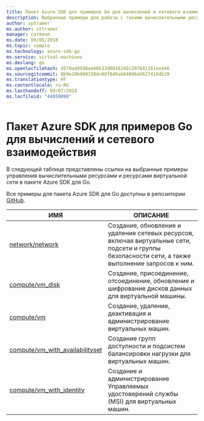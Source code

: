 ```yaml
---
title: Пакет Azure SDK для примеров Go для вычислений и сетевого взаимодействия
description: Выбранные примеры для работы с такими вычислительными ресурсами, как виртуальные машины и виртуальные сети, с помощью пакета Azure SDK для Go.
author: sptramer
ms.author: sttramer
manager: carmonm
ms.date: 09/05/2018
ms.topic: sample
ms.technology: azure-sdk-go
ms.service: virtual-machines
ms.devlang: go
ms.openlocfilehash: d570ad8598ae06633d0010245c207641161ee446
ms.sourcegitcommit: 8b9e10b960150dc08f046ab840d6a5627410db29
ms.translationtype: HT
ms.contentlocale: ru-RU
ms.lasthandoff: 09/07/2018
ms.locfileid: "44059090"
---
```

# <a name="azure-sdk-for-go-samples-for-compute-and-networking"></a>Пакет Azure SDK для примеров Go для вычислений и сетевого взаимодействия

В следующей таблице представлены ссылки на выбранные примеры управления вычислительными ресурсами и ресурсами виртуальной сети в пакете Azure SDK для Go.

Все примеры для пакета Azure SDK для Go доступны в репозитории [GitHub](https://github.com/Azure-Samples/azure-sdk-for-go-samples).

| ИМЯ | ОПИСАНИЕ |
|------|-------------|
| [network/network](https://github.com/Azure-Samples/azure-sdk-for-go-samples/blob/master/network/network.go) | Создание, обновление и удаление сетевых ресурсов, включая виртуальные сети, подсети и группы безопасности сети, а также выполнение запросов к ним. |
| [compute/vm_disk](https://github.com/Azure-Samples/azure-sdk-for-go-samples/blob/master/compute/vm_disk.go) | Создание, присоединение, отсоединение, обновление и шифрование дисков данных для виртуальной машины. |
| [compute/vm](https://github.com/Azure-Samples/azure-sdk-for-go-samples/blob/master/compute/vm.go) | Создание, удаление, деактивация и администрирование виртуальных машин. |
| [compute/vm_with_availabilityset](https://github.com/Azure-Samples/azure-sdk-for-go-samples/blob/master/compute/vm_with_availabilityset.go) | Создание групп доступности и подсистем балансировки нагрузки для виртуальных машин. |
| [compute/vm_with_identity](https://github.com/Azure-Samples/azure-sdk-for-go-samples/blob/master/compute/vm_with_identity.go) | Создание и администрирование Управляемых удостоверений службы (MSI) для виртуальных машин. |
